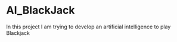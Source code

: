 # AI_BlackJack

In this project I am trying to develop an artificial intelligence to play Blackjack 
